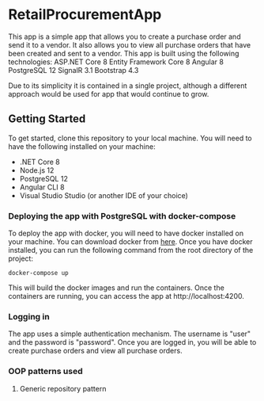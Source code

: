 # RetailProcurementApp

This app is a simple app that allows you to create a purchase order and send it to a vendor. It also allows you to view all purchase orders that have been created and sent to a vendor. This app is built using the following technologies:
ASP.NET Core 8
Entity Framework Core 8
Angular 8
PostgreSQL 12
SignalR 3.1
Bootstrap 4.3

Due to its simplicity it is contained in a single project, although a different approach would be used for app that would continue to grow.

## Getting Started

To get started, clone this repository to your local machine. You will need to have the following installed on your machine:
- .NET Core 8
- Node.js 12
- PostgreSQL 12
- Angular CLI 8
- Visual Studio Studio (or another IDE of your choice)

### Deploying the app with PostgreSQL with docker-compose

To deploy the app with docker, you will need to have docker installed on your machine. You can download docker from [here](https://www.docker.com/products/docker-desktop). Once you have docker installed, you can run the following command from the root directory of the project:

```
docker-compose up
```

This will build the docker images and run the containers. Once the containers are running, you can access the app at http://localhost:4200.

### Logging in

The app uses a simple authentication mechanism. The username is "user" and the password is "password". Once you are logged in, you will be able to create purchase orders and view all purchase orders.

### OOP patterns used

1. Generic repository pattern
